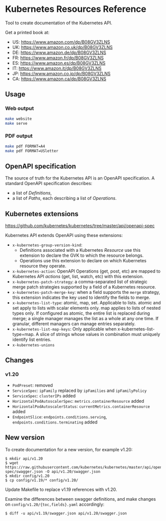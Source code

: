 # Kubernetes Resources Reference

Tool to create documentation of the Kubernetes API.

Get a printed book at:

- US: https://www.amazon.com/dp/B08GV3ZLNS
- UK: https://www.amazon.co.uk/dp/B08GV3ZLNS
- DE: https://www.amazon.de/dp/B08GV3ZLNS
- FR: https://www.amazon.fr/dp/B08GV3ZLNS
- ES: https://www.amazon.es/dp/B08GV3ZLNS
- IT: https://www.amazon.it/dp/B08GV3ZLNS
- JP: https://www.amazon.co.jp/dp/B08GV3ZLNS
- CA: https://www.amazon.ca/dp/B08GV3ZLNS

## Usage

### Web output

```sh
make website
make serve
```

### PDF output

```sh
make pdf FORMAT=A4
make pdf FORMAT=USletter
```

## OpenAPI specification

The source of truth for the Kubernetes API is an OpenAPI specification. A standard OpenAPI specification describes:

- a list of *Definitions*,
- a list of *Paths*, each describing a list of *Operations*.

## Kubernetes extensions

https://github.com/kubernetes/kubernetes/tree/master/api/openapi-spec

Kubernetes API extends OpenAPI using these extensions:

- `x-kubernetes-group-version-kind`:
  - Definitions associated with a Kubernetes *Resource* use this extension to declare the GVK to which the resource belongs.
  - Operations use this extension to declare on which Kubernetes resource they operate.
- `x-kubernetes-action`: OpenAPI Operations (get, post, etc) are mapped to Kubernetes API *actions* (get, list, watch, etc) with this extension.
- `x-kubernetes-patch-strategy`: a comma-separated list of strategic merge patch strategies supported by a field of a Kubernetes resource.
- `x-kubernetes-patch-merge-key`: when a field supports the `merge` strategy, this extension indicates the key used to identify the fields to merge.
- `x-kubernetes-list-type`: atomic, map, set. Applicable to lists. atomic and set apply to lists with scalar elements only. map applies to lists of nested types only. If configured as atomic, the entire list is replaced during merge; a single manager manages the list as a whole at any one time. If granular, different managers can manage entries separately.
- `x-kubernetes-list-map-keys`: Only applicable when x-kubernetes-list-type=map. A slice of strings whose values in combination must uniquely identify list entries.
- `x-kubernetes-unions`

## Changes

### v1.20

- `PodPreset`: removed
- `ServiceSpec`: `ipFamily` replaced by `ipFamilies` and `ipFamilyPolicy`
- `ServiceSpec`: `clusterIPs` added
- `HorizontalPodAutoscalerSpec`: `metrics.containerResource` added
- `HorizontalPodAutoscalerStatus`: `currentMetrics.containerResource` added
- `EndpointSlice`: `endpoints.conditions.serving`, `endpoints.conditions.terminating` added

## New version

To create documentation for a new version, for example v1.20:

```
$ mkdir api/v1.20
$ wget https://raw.githubusercontent.com/kubernetes/kubernetes/master/api/openapi-spec/swagger.json -O api/v1.20/swagger.json
$ mkdir config/v1.20
$ cp config/v1.19/* config/v1.20/
```

Update Makefile to replace v1.19 references with v1.20.

Examine the differences between swagger definitions, and make changes on `config/v1.20/{toc,fields}.yaml` accordingly:

```
$ diff -u api/v1.19/swagger.json api/v1.20/swagger.json
```